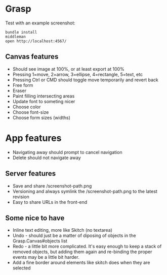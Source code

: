 # Grasp

Test with an example screenshot:

    bundle install
    middleman
    open http://localhost:4567/


## Canvas features

* Should see image at 100%, or at least export at 100%
* Pressing 1=move, 2=arrow, 3=ellipse, 4=rectangle, 5=text, etc
* Pressing Ctrl or CMD should toggle move temporarily and revert back
* Free form
* Eraser
* Paint filling intersecting areas
* Update font to someting nicer
* Choose color
* Choose font-size
* Choose form sizes (widths)

# App features

* Navigating away should prompt to cancel navigation
* Delete should not navigate away

## Server features

* Save and share /screenshot-path.png
* Versioning and always symlink the /screenshot-path.png to the latest revision
* Easy to share URLs in the front-end

## Some nice to have

* Inline text editing, more like Skitch (no textarea)
* Undo - should just be a matter of diposing of objects in the Grasp.Canvas#objects list
* Redo - a little bit more complicated. It's easy enough to keep a stack of removed objects, but adding them again and re-binding the proper events may be a little bit harder.
* Add a fine border around elements like skitch does when they are selected
